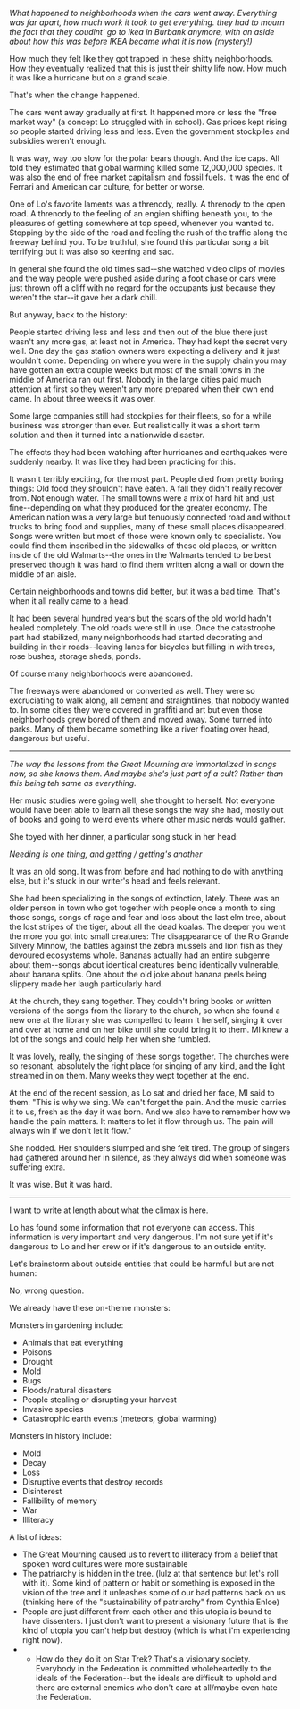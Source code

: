 _What happened to neighborhoods when the cars went away. Everything was far apart, how much work it took to get everything.  they had to mourn the fact that they coudlnt' go to Ikea in Burbank anymore, with an aside about how this was before IKEA became what it is now (mystery!)_

How much they felt like they got trapped in these shitty neighborhoods.  How they eventually realized that this is just their shitty life now.  How much it was like a hurricane but on a grand scale.   

That's when the change happened.

The cars went away gradually at first.  It happened more or less the "free market way" (a concept Lo struggled with in school).  Gas prices kept rising so people started driving less and less. Even the government stockpiles and subsidies weren't enough.  

It was way, way too slow for the polar bears though.  And the ice caps.  All told they estimated that global warming killed some 12,000,000 species.  It was also the end of free market capitalism and fossil fuels.  It was the end of Ferrari and American car culture, for better or worse.  

One of Lo's favorite laments was a threnody, really.  A threnody to the open road.  A threnody to the feeling of an engien shifting beneath you, to the pleasures of getting somewhere at top speed, whenever you wanted to.  Stopping by the side of the road and feeling the rush of the traffic along the freeway behind you.   To be truthful, she found this particular song a bit terrifying but it was also so keening and sad.  

In general she found the old times sad--she watched video clips of movies and the way people were pushed aside during a foot chase or cars were just thrown off a cliff with no regard for the occupants just because they weren't the star--it gave her a dark chill. 

But anyway, back to the history: 

People started driving less and less and then out of the blue there just wasn't any more gas, at least not in America. They had kept the secret very well.  One day the gas station owners were expecting a delivery and it just wouldn't come.  Depending on where you were in the supply chain you may have gotten an extra couple weeks but most of the small towns in the middle of America ran out first.  Nobody in the large cities paid much attention at first so they weren't any more prepared when their own end came.  In about three weeks it was over. 

Some large companies still had stockpiles for their fleets, so for a while business was stronger than ever. But realistically it was a short term solution and then it turned into a nationwide disaster. 

The effects they had been watching after hurricanes and earthquakes were suddenly nearby.  It was like they had been practicing for this. 

It wasn't terribly exciting, for the most part.  People died from pretty boring things: Old food they shouldn't have eaten.  A fall they didn't really recover from.  Not enough water.  The small towns were a mix of hard hit and just fine--depending on what they produced for the greater economy.  The American nation was a very large but tenuously connected road and without trucks to bring food and supplies, many of these small places disappeared.  Songs were written but most of those were known only to specialists.  You could find them inscribed in the sidewalks of these old places, or written inside of the old Walmarts--the ones in the Walmarts tended to be best preserved though it was hard to find them written along a wall or down the middle of an aisle. 

Certain neighborhoods and towns did better, but it was a bad time.  That's when it all really came to a head. 

It had been several hundred years but the scars of the old world hadn't healed completely.  The old roads were still in use.  Once the catastrophe part had stabilized, many neighborhoods had started decorating and building in their roads--leaving lanes for bicycles but filling in with trees, rose bushes, storage sheds, ponds.   

Of course many neighborhoods were abandoned.

The freeways were abandoned or converted as well.  They were so excruciating to walk along, all cement and straightlines, that nobody wanted to.  In some cities they were covered in graffiti and art but even those neighborhoods grew bored of them and moved away.  Some turned into parks.  Many of them became something like a river floating over head, dangerous but useful. 

---

_The way the lessons from the Great Mourning are immortalized in songs now, so she knows them. And maybe she's just part of a cult? Rather than this being teh same as everything._

Her music studies were going well, she thought to herself.  Not everyone would have been able to learn all these songs the way she had, mostly out of books and going to weird events where other music nerds would gather. 

She toyed with her dinner, a particular song stuck in her head: 

_Needing is one thing, and getting /
getting's another_

It was an old song.  It was from before and had nothing to do with anything else, but it's stuck in our writer's head and feels relevant. 

She had been specializing in the songs of extinction, lately.  There was an older person in town who got together with people once a month to sing those songs, songs of rage and fear and loss about the last elm tree, about the lost stripes of the tiger, about all the dead koalas.  The deeper you went the more you got into small creatures: The disappearance of the Rio Grande Silvery Minnow, the battles against the zebra mussels and lion fish as they devoured ecosystems whole.  Bananas actually had an entire subgenre about them--songs about identical creatures being identically vulnerable, about banana splits.  One about the old joke about banana peels being slippery made her laugh particularly hard. 

At the church, they sang together.  They couldn't bring books or written versions of the songs from the library to the church, so when she found a new one at the library she was compelled to learn it herself, singing it over and over at home and on her bike until she could bring it to them.  Ml knew a lot of the songs and could help her when she fumbled. 

It was lovely, really, the singing of these songs together.  The churches were so resonant, absolutely the right place for singing of any kind, and the light streamed in on them.  Many weeks they wept together at the end.  


At the end of the recent session, as Lo sat and dried her face, Ml said to them: "This is why we sing.  We can't forget the pain.  And the music carries it to us, fresh as the day it was born. And we also have to remember how we handle the pain matters.  It matters to let it flow through us. The pain will always win if we don't let it flow."

She nodded. Her shoulders slumped and she felt tired.  The group of singers had gathered around her in silence, as they always did when someone was suffering extra. 

It was wise.  But it was hard.  

---

I want to write at length about what the climax is here. 

Lo has found some information that not everyone can access.  This information is very important and very dangerous.  I'm not sure yet if it's dangerous to Lo and her crew or if it's dangerous to an outside entity.  

Let's brainstorm about outside entities that could be harmful but are not human: 

No, wrong question. 

We already have these on-theme monsters: 

Monsters in gardening include: 
* Animals that eat everything
* Poisons
* Drought
* Mold
* Bugs 
* Floods/natural disasters
* People stealing or disrupting your harvest
* Invasive species 
* Catastrophic earth events (meteors, global warming)

Monsters in history include: 
* Mold
* Decay
* Loss
* Disruptive events that destroy records
* Disinterest
* Fallibility of memory
* War 
* Illiteracy

A list of ideas: 
* The Great Mourning caused us to revert to illiteracy from a belief that spoken word cultures were more sustainable
* The patriarchy is hidden in the tree. (lulz at that sentence but let's roll with it). Some kind of pattern or habit or something is exposed in the vision of the tree and it unleashes some of our bad patterns back on us (thinking here of the "sustainability of patriarchy" from Cynthia Enloe)
* People are just different from each other and this utopia is bound to have dissenters. I just don't want to present a visionary future that is the kind of utopia you can't help but destroy (which is what i'm experiencing right now).  
* * How do they do it on Star Trek? That's a visionary society.  Everybody in the Federation is committed wholeheartedly to the ideals of the Federation--but the ideals are difficult to uphold and there are external enemies who don't care at all/maybe even hate the Federation. 